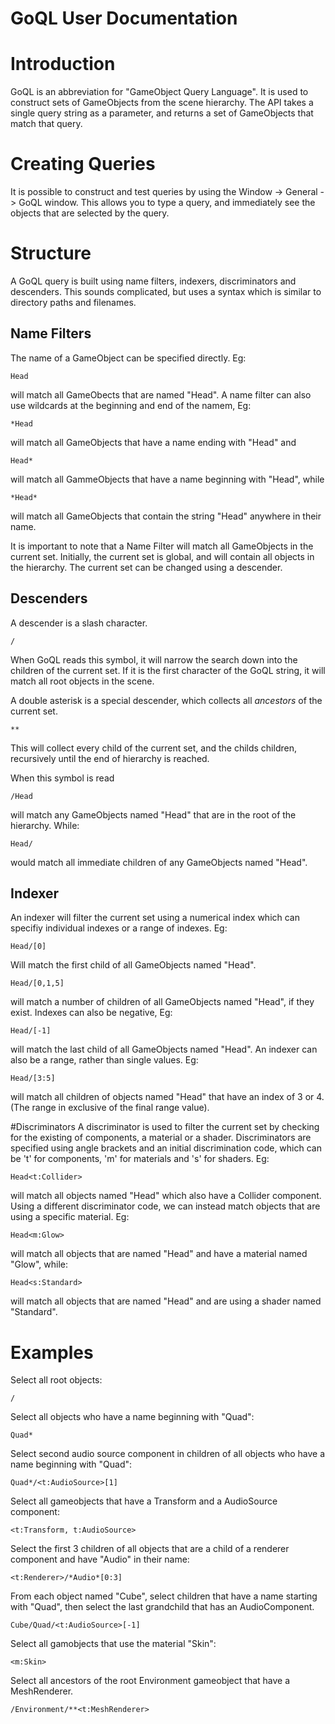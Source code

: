
GoQL User Documentation
=============================

# Introduction 
GoQL is an abbreviation for "GameObject Query Language". It is used to construct sets of GameObjects from the scene hierarchy. The API takes a single query string as a parameter, and returns a set of GameObjects that match that query.

# Creating Queries
It is possible to construct and test queries by using the Window -> General -> GoQL window. This allows you to type a query, and immediately see the objects that are selected by the query.

# Structure
A GoQL query is built using name filters, indexers, discriminators and descenders. This sounds complicated, but uses a syntax which is similar to directory paths and filenames.

## Name Filters
The name of a GameObject can be specified directly. Eg:
    
    Head

will match all GameObects that are named "Head". A name filter can also use wildcards at the beginning and end of the namem, Eg:

    *Head

will match all GameObjects that have a name ending with "Head" and

    Head*

will match all GammeObjects that have a name beginning with "Head", while

    *Head*

will match all GameObjects that contain the string "Head" anywhere in their name.

It is important to note that a Name Filter will match all GameObjects in the current set. Initially, the current set is global, and will contain all objects in the hierarchy. The current set can be changed using a descender.

## Descenders
A descender is a slash character.

    /

When GoQL reads this symbol, it will narrow the search down into the children of the current set. If it is the first character of the GoQL string, it will match all root objects in the scene. 

A double asterisk is a special descender, which collects all _ancestors_ of the current set.

    **

This will collect every child of the current set, and the childs children, recursively until the end of hierarchy is reached.

When this symbol is read    

    /Head

will match any GameObjects named "Head" that are in the root of the hierarchy. While:

    Head/

would match all immediate children of any GameObjects named "Head".

## Indexer
An indexer will filter the current set using a numerical index which can specifiy individual indexes or a range of indexes. Eg:

    Head/[0]

Will match the first child of all GameObjects named "Head".

    Head/[0,1,5]

will match a number of children of all GameObjects named "Head", if they exist. Indexes can also be negative, Eg:

    Head/[-1]

will match the last child of all GameObjects named "Head". An indexer can also be a range, rather than single values. Eg:

    Head/[3:5]

will match all children of objects named "Head" that have an index of 3 or 4. (The range in exclusive of the final range value).

#Discriminators
A discriminator is used to filter the current set by checking for the existing of components, a material or a shader. Discriminators are specified using angle brackets and an initial discrimination code, which can be 't' for components, 'm' for materials and 's' for shaders. Eg:

    Head<t:Collider>

will match all objects named "Head" which also have a Collider component. Using a different discriminator code, we can instead match objects that are using a specific material. Eg:

    Head<m:Glow>

will match all objects that are named "Head" and have a material named "Glow", while:

    Head<s:Standard> 
    
will match all objects that are named "Head" and are using a shader named "Standard".

# Examples

Select all root objects:

    /

Select all objects who have a name beginning with "Quad":

    Quad*

Select second audio source component in children of all objects who have a name beginning with "Quad":

    Quad*/<t:AudioSource>[1]


Select all gameobjects that have a Transform and a AudioSource component: 

    <t:Transform, t:AudioSource>


Select the first 3 children of all objects that are a child of a renderer component and have "Audio" in their name: 

    <t:Renderer>/*Audio*[0:3]


From each object named "Cube", select children that have a name starting with "Quad", then select the last grandchild that has an AudioComponent.

    Cube/Quad/<t:AudioSource>[-1]

Select all gamobjects that use the material "Skin":

    <m:Skin>

Select all ancestors of the root Environment gameobject that have a MeshRenderer.

    /Environment/**<t:MeshRenderer>
